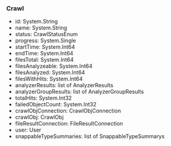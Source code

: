 ### Crawl
- id: System.String
- name: System.String
- status: CrawlStatusEnum
- progress: System.Single
- startTime: System.Int64
- endTime: System.Int64
- filesTotal: System.Int64
- filesAnalyzeable: System.Int64
- filesAnalyzed: System.Int64
- filesWithHits: System.Int64
- analyzerResults: list of AnalyzerResults
- analyzerGroupResults: list of AnalyzerGroupResults
- totalHits: System.Int32
- failedObjectCount: System.Int32
- crawlObjConnection: CrawlObjConnection
- crawlObj: CrawlObj
- fileResultConnection: FileResultConnection
- user: User
- snappableTypeSummaries: list of SnappableTypeSummarys
